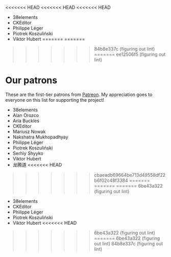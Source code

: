<<<<<<< HEAD
<<<<<<< HEAD
<<<<<<< HEAD
 * 38elements
 * CKEditor
 * Philippe Léger
 * Piotrek Koszuliński
 * Viktor Hubert
=======
=======
>>>>>>> 84b8e337c (figuring out lint)
=======
>>>>>>> ee12506f5 (figuring out lint)
# Our patrons

These are the first-tier patrons from [Patreon](https://www.patreon.com/fabiosantoscode). My appreciation goes to everyone on this list for supporting the project!

 * 38elements
 * Alan Orozco
 * Aria Buckles
 * CKEditor
 * Mariusz Nowak
 * Nakshatra Mukhopadhyay
 * Philippe Léger
 * Piotrek Koszuliński
 * Serhiy Shyyko
 * Viktor Hubert
 * 龙腾道
<<<<<<< HEAD
>>>>>>> cbaeadb69664be713d49558df22b6f02c48f3384
=======
=======
=======
>>>>>>> 6be43a322 (figuring out lint)
 * 38elements
 * CKEditor
 * Philippe Léger
 * Piotrek Koszuliński
 * Viktor Hubert
<<<<<<< HEAD
>>>>>>> 6be43a322 (figuring out lint)
=======
>>>>>>> 6be43a322 (figuring out lint)
>>>>>>> 84b8e337c (figuring out lint)
